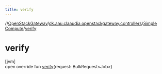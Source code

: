 ```yaml
---
title: verify
---
```

//[OpenStackGateway](../../../index.html)/[dk.aau.claaudia.openstackgateway.controllers](../index.html)/[SimpleCompute](index.html)/[verify](verify.html)



# verify



[jvm]\
open override fun [verify](verify.html)(request: BulkRequest&lt;Job&gt;)




